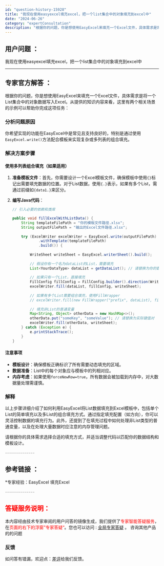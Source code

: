 ```yaml
---
id: "question-history-15928"
title: "我现在使用easyexcel填充excel，把一个list集合中的对象填充到excel中"
date: "2024-06-26"
category: "expertConsultation"
description: "根据你的问题，你是想使用EasyExcel来填充一个Excel文件，具体需求是将一个List集合中的对象数据写入Excel。从提供的知识内容来看，这里有两个相关场景的示例可以帮助你完成这项任务：### 分析问题原因你希望实现的功能在EasyExcel中是常见且支持良好的，特别是通过使用`EasyEx"
---
```


## 用户问题 ： 
 我现在使用easyexcel填充excel，把一个list集合中的对象填充到excel中  

---------------
## 专家官方解答 ：

根据你的问题，你是想使用EasyExcel来填充一个Excel文件，具体需求是将一个List集合中的对象数据写入Excel。从提供的知识内容来看，这里有两个相关场景的示例可以帮助你完成这项任务：

### 分析问题原因
你希望实现的功能在EasyExcel中是常见且支持良好的，特别是通过使用`EasyExcel.write()`方法配合模板来实现复杂或多列表的组合填充。

### 解决方案步骤
#### 使用多列表组合填充（如果适用）
1. **准备模板文件**：首先，你需要设计一个Excel模板文件，确保模板中使用`{}`标记出需要填充数据的位置。对于List数据，使用`{.}`表示，如果有多个List，需通过前缀如`{data1.}`来区分。
   
2. **编写Java代码**：
   ```java
   // 引入必要的依赖和类库
   
   public void fillExcelWithListData() {
       String templateFilePath = "你的模板文件路径.xlsx";
       String outputFilePath = "输出的Excel文件路径.xlsx";
       
       try (ExcelWriter excelWriter = EasyExcel.write(outputFilePath)
               .withTemplate(templateFilePath)
               .build()) {
           
           WriteSheet writeSheet = EasyExcel.writerSheet().build();
           
           // 假设你有一个名为dataList的List，需要填充
           List<YourDataType> dataList = getDataList(); // 请替换为你的数据获取方法
           
           // 如果只有一个List，直接填充
           FillConfig fillConfig = FillConfig.builder().direction(WriteDirectionEnum.VERTICAL).build(); // 根据实际情况调整方向
           excelWriter.fill(dataList, fillConfig, writeSheet);
           
           // 如果有多个List需要组合填充，使用FillWrapper
           // excelWriter.fill(new FillWrapper("prefix", dataList), fillConfig, writeSheet);
           
           // 填充非List的普通变量
           Map<String, Object> otherData = new HashMap<>();
           otherData.put("someKey", "someValue"); // 请替换为实际键值对
           excelWriter.fill(otherData, writeSheet);
       } catch (Exception e) {
           e.printStackTrace();
       }
   }
   ```

#### 注意事项
- **模板设计**：确保模板正确标识了所有需要动态填充的区域。
- **数据准备**：List中的每个对象应与模板中的列相对应。
- **内存考虑**：如果使用`forceNewRow=true`，所有数据会被加载到内存中，对大数据量处理需谨慎。

### 解释
以上步骤详细介绍了如何利用EasyExcel将List数据填充到Excel模板中，包括单个List的简单填充以及多List的组合填充方式。通过指定填充配置（如方向），你可以灵活控制数据的填充行为。此外，还提到了在填充过程中如何处理非List类型的普通变量，以及在处理大量数据时应注意的内存管理问题。

请根据你的具体需求选择合适的填充方式，并适当调整代码以匹配你的数据结构和模板设计。


<font color="#949494">---------------</font> 


## 参考链接 ：

*专家经验：EasyExcel 填充Excel 


 <font color="#949494">---------------</font> 
 


## <font color="#FF0000">答疑服务说明：</font> 

本内容经由技术专家审阅的用户问答的镜像生成，我们提供了<font color="#FF0000">专家智能答疑服务</font>，在<font color="#FF0000">页面的右下的浮窗”专家答疑“</font>。您也可以访问 : [全局专家答疑](https://answer.opensource.alibaba.com/docs/intro) 。 咨询其他产品的的问题

### 反馈
如问答有错漏，欢迎点：[差评](https://ai.nacos.io/user/feedbackByEnhancerGradePOJOID?enhancerGradePOJOId=15943)给我们反馈。
